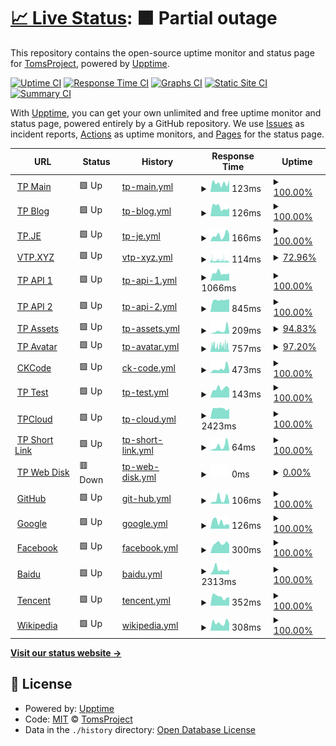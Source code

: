 # [📈 Live Status](https://tp-uptime.vercel.app): <!--live status--> **🟧 Partial outage**

This repository contains the open-source uptime monitor and status page for [TomsProject](https://www.projectoms.com/), powered by [Upptime](https://github.com/upptime/upptime).

[![Uptime CI](https://github.com/TomsProject/uptime/workflows/Uptime%20CI/badge.svg)](https://github.com/TomsProject/uptime/actions?query=workflow%3A%22Uptime+CI%22)
[![Response Time CI](https://github.com/TomsProject/uptime/workflows/Response%20Time%20CI/badge.svg)](https://github.com/TomsProject/uptime/actions?query=workflow%3A%22Response+Time+CI%22)
[![Graphs CI](https://github.com/TomsProject/uptime/workflows/Graphs%20CI/badge.svg)](https://github.com/TomsProject/uptime/actions?query=workflow%3A%22Graphs+CI%22)
[![Static Site CI](https://github.com/TomsProject/uptime/workflows/Static%20Site%20CI/badge.svg)](https://github.com/TomsProject/uptime/actions?query=workflow%3A%22Static+Site+CI%22)
[![Summary CI](https://github.com/TomsProject/uptime/workflows/Summary%20CI/badge.svg)](https://github.com/TomsProject/uptime/actions?query=workflow%3A%22Summary+CI%22)

With [Upptime](https://upptime.js.org), you can get your own unlimited and free uptime monitor and status page, powered entirely by a GitHub repository. We use [Issues](https://github.com/TomsProject/uptime/issues) as incident reports, [Actions](https://github.com/TomsProject/uptime/actions) as uptime monitors, and [Pages](https://tp-uptime.vercel.app) for the status page.

<!--start: status pages-->
<!-- This summary is generated by Upptime (https://github.com/upptime/upptime) -->
<!-- Do not edit this manually, your changes will be overwritten -->
<!-- prettier-ignore -->
| URL | Status | History | Response Time | Uptime |
| --- | ------ | ------- | ------------- | ------ |
| <img alt="" src="https://favicons.githubusercontent.com/www.projectoms.com" height="13"> [TP Main](https://www.projectoms.com/pc/) | 🟩 Up | [tp-main.yml](https://github.com/TomsProject/uptime/commits/HEAD/history/tp-main.yml) | <details><summary><img alt="Response time graph" src="./graphs/tp-main/response-time-week.png" height="20"> 123ms</summary><br><a href="https://tp-uptime.vercel.app/history/tp-main"><img alt="Response time 272" src="https://img.shields.io/endpoint?url=https%3A%2F%2Fraw.githubusercontent.com%2FTomsProject%2Fuptime%2FHEAD%2Fapi%2Ftp-main%2Fresponse-time.json"></a><br><a href="https://tp-uptime.vercel.app/history/tp-main"><img alt="24-hour response time 167" src="https://img.shields.io/endpoint?url=https%3A%2F%2Fraw.githubusercontent.com%2FTomsProject%2Fuptime%2FHEAD%2Fapi%2Ftp-main%2Fresponse-time-day.json"></a><br><a href="https://tp-uptime.vercel.app/history/tp-main"><img alt="7-day response time 123" src="https://img.shields.io/endpoint?url=https%3A%2F%2Fraw.githubusercontent.com%2FTomsProject%2Fuptime%2FHEAD%2Fapi%2Ftp-main%2Fresponse-time-week.json"></a><br><a href="https://tp-uptime.vercel.app/history/tp-main"><img alt="30-day response time 138" src="https://img.shields.io/endpoint?url=https%3A%2F%2Fraw.githubusercontent.com%2FTomsProject%2Fuptime%2FHEAD%2Fapi%2Ftp-main%2Fresponse-time-month.json"></a><br><a href="https://tp-uptime.vercel.app/history/tp-main"><img alt="1-year response time 272" src="https://img.shields.io/endpoint?url=https%3A%2F%2Fraw.githubusercontent.com%2FTomsProject%2Fuptime%2FHEAD%2Fapi%2Ftp-main%2Fresponse-time-year.json"></a></details> | <details><summary><a href="https://tp-uptime.vercel.app/history/tp-main">100.00%</a></summary><a href="https://tp-uptime.vercel.app/history/tp-main"><img alt="All-time uptime 99.62%" src="https://img.shields.io/endpoint?url=https%3A%2F%2Fraw.githubusercontent.com%2FTomsProject%2Fuptime%2FHEAD%2Fapi%2Ftp-main%2Fuptime.json"></a><br><a href="https://tp-uptime.vercel.app/history/tp-main"><img alt="24-hour uptime 100.00%" src="https://img.shields.io/endpoint?url=https%3A%2F%2Fraw.githubusercontent.com%2FTomsProject%2Fuptime%2FHEAD%2Fapi%2Ftp-main%2Fuptime-day.json"></a><br><a href="https://tp-uptime.vercel.app/history/tp-main"><img alt="7-day uptime 100.00%" src="https://img.shields.io/endpoint?url=https%3A%2F%2Fraw.githubusercontent.com%2FTomsProject%2Fuptime%2FHEAD%2Fapi%2Ftp-main%2Fuptime-week.json"></a><br><a href="https://tp-uptime.vercel.app/history/tp-main"><img alt="30-day uptime 100.00%" src="https://img.shields.io/endpoint?url=https%3A%2F%2Fraw.githubusercontent.com%2FTomsProject%2Fuptime%2FHEAD%2Fapi%2Ftp-main%2Fuptime-month.json"></a><br><a href="https://tp-uptime.vercel.app/history/tp-main"><img alt="1-year uptime 99.62%" src="https://img.shields.io/endpoint?url=https%3A%2F%2Fraw.githubusercontent.com%2FTomsProject%2Fuptime%2FHEAD%2Fapi%2Ftp-main%2Fuptime-year.json"></a></details>
| <img alt="" src="https://favicons.githubusercontent.com/blog.projectoms.com" height="13"> [TP Blog](https://blog.projectoms.com/) | 🟩 Up | [tp-blog.yml](https://github.com/TomsProject/uptime/commits/HEAD/history/tp-blog.yml) | <details><summary><img alt="Response time graph" src="./graphs/tp-blog/response-time-week.png" height="20"> 126ms</summary><br><a href="https://tp-uptime.vercel.app/history/tp-blog"><img alt="Response time 304" src="https://img.shields.io/endpoint?url=https%3A%2F%2Fraw.githubusercontent.com%2FTomsProject%2Fuptime%2FHEAD%2Fapi%2Ftp-blog%2Fresponse-time.json"></a><br><a href="https://tp-uptime.vercel.app/history/tp-blog"><img alt="24-hour response time 114" src="https://img.shields.io/endpoint?url=https%3A%2F%2Fraw.githubusercontent.com%2FTomsProject%2Fuptime%2FHEAD%2Fapi%2Ftp-blog%2Fresponse-time-day.json"></a><br><a href="https://tp-uptime.vercel.app/history/tp-blog"><img alt="7-day response time 126" src="https://img.shields.io/endpoint?url=https%3A%2F%2Fraw.githubusercontent.com%2FTomsProject%2Fuptime%2FHEAD%2Fapi%2Ftp-blog%2Fresponse-time-week.json"></a><br><a href="https://tp-uptime.vercel.app/history/tp-blog"><img alt="30-day response time 132" src="https://img.shields.io/endpoint?url=https%3A%2F%2Fraw.githubusercontent.com%2FTomsProject%2Fuptime%2FHEAD%2Fapi%2Ftp-blog%2Fresponse-time-month.json"></a><br><a href="https://tp-uptime.vercel.app/history/tp-blog"><img alt="1-year response time 304" src="https://img.shields.io/endpoint?url=https%3A%2F%2Fraw.githubusercontent.com%2FTomsProject%2Fuptime%2FHEAD%2Fapi%2Ftp-blog%2Fresponse-time-year.json"></a></details> | <details><summary><a href="https://tp-uptime.vercel.app/history/tp-blog">100.00%</a></summary><a href="https://tp-uptime.vercel.app/history/tp-blog"><img alt="All-time uptime 99.62%" src="https://img.shields.io/endpoint?url=https%3A%2F%2Fraw.githubusercontent.com%2FTomsProject%2Fuptime%2FHEAD%2Fapi%2Ftp-blog%2Fuptime.json"></a><br><a href="https://tp-uptime.vercel.app/history/tp-blog"><img alt="24-hour uptime 100.00%" src="https://img.shields.io/endpoint?url=https%3A%2F%2Fraw.githubusercontent.com%2FTomsProject%2Fuptime%2FHEAD%2Fapi%2Ftp-blog%2Fuptime-day.json"></a><br><a href="https://tp-uptime.vercel.app/history/tp-blog"><img alt="7-day uptime 100.00%" src="https://img.shields.io/endpoint?url=https%3A%2F%2Fraw.githubusercontent.com%2FTomsProject%2Fuptime%2FHEAD%2Fapi%2Ftp-blog%2Fuptime-week.json"></a><br><a href="https://tp-uptime.vercel.app/history/tp-blog"><img alt="30-day uptime 100.00%" src="https://img.shields.io/endpoint?url=https%3A%2F%2Fraw.githubusercontent.com%2FTomsProject%2Fuptime%2FHEAD%2Fapi%2Ftp-blog%2Fuptime-month.json"></a><br><a href="https://tp-uptime.vercel.app/history/tp-blog"><img alt="1-year uptime 99.62%" src="https://img.shields.io/endpoint?url=https%3A%2F%2Fraw.githubusercontent.com%2FTomsProject%2Fuptime%2FHEAD%2Fapi%2Ftp-blog%2Fuptime-year.json"></a></details>
| <img alt="" src="https://favicons.githubusercontent.com/tp.je" height="13"> [TP.JE](https://tp.je/) | 🟩 Up | [tp-je.yml](https://github.com/TomsProject/uptime/commits/HEAD/history/tp-je.yml) | <details><summary><img alt="Response time graph" src="./graphs/tp-je/response-time-week.png" height="20"> 166ms</summary><br><a href="https://tp-uptime.vercel.app/history/tp-je"><img alt="Response time 186" src="https://img.shields.io/endpoint?url=https%3A%2F%2Fraw.githubusercontent.com%2FTomsProject%2Fuptime%2FHEAD%2Fapi%2Ftp-je%2Fresponse-time.json"></a><br><a href="https://tp-uptime.vercel.app/history/tp-je"><img alt="24-hour response time 201" src="https://img.shields.io/endpoint?url=https%3A%2F%2Fraw.githubusercontent.com%2FTomsProject%2Fuptime%2FHEAD%2Fapi%2Ftp-je%2Fresponse-time-day.json"></a><br><a href="https://tp-uptime.vercel.app/history/tp-je"><img alt="7-day response time 166" src="https://img.shields.io/endpoint?url=https%3A%2F%2Fraw.githubusercontent.com%2FTomsProject%2Fuptime%2FHEAD%2Fapi%2Ftp-je%2Fresponse-time-week.json"></a><br><a href="https://tp-uptime.vercel.app/history/tp-je"><img alt="30-day response time 155" src="https://img.shields.io/endpoint?url=https%3A%2F%2Fraw.githubusercontent.com%2FTomsProject%2Fuptime%2FHEAD%2Fapi%2Ftp-je%2Fresponse-time-month.json"></a><br><a href="https://tp-uptime.vercel.app/history/tp-je"><img alt="1-year response time 186" src="https://img.shields.io/endpoint?url=https%3A%2F%2Fraw.githubusercontent.com%2FTomsProject%2Fuptime%2FHEAD%2Fapi%2Ftp-je%2Fresponse-time-year.json"></a></details> | <details><summary><a href="https://tp-uptime.vercel.app/history/tp-je">100.00%</a></summary><a href="https://tp-uptime.vercel.app/history/tp-je"><img alt="All-time uptime 99.98%" src="https://img.shields.io/endpoint?url=https%3A%2F%2Fraw.githubusercontent.com%2FTomsProject%2Fuptime%2FHEAD%2Fapi%2Ftp-je%2Fuptime.json"></a><br><a href="https://tp-uptime.vercel.app/history/tp-je"><img alt="24-hour uptime 100.00%" src="https://img.shields.io/endpoint?url=https%3A%2F%2Fraw.githubusercontent.com%2FTomsProject%2Fuptime%2FHEAD%2Fapi%2Ftp-je%2Fuptime-day.json"></a><br><a href="https://tp-uptime.vercel.app/history/tp-je"><img alt="7-day uptime 100.00%" src="https://img.shields.io/endpoint?url=https%3A%2F%2Fraw.githubusercontent.com%2FTomsProject%2Fuptime%2FHEAD%2Fapi%2Ftp-je%2Fuptime-week.json"></a><br><a href="https://tp-uptime.vercel.app/history/tp-je"><img alt="30-day uptime 100.00%" src="https://img.shields.io/endpoint?url=https%3A%2F%2Fraw.githubusercontent.com%2FTomsProject%2Fuptime%2FHEAD%2Fapi%2Ftp-je%2Fuptime-month.json"></a><br><a href="https://tp-uptime.vercel.app/history/tp-je"><img alt="1-year uptime 99.98%" src="https://img.shields.io/endpoint?url=https%3A%2F%2Fraw.githubusercontent.com%2FTomsProject%2Fuptime%2FHEAD%2Fapi%2Ftp-je%2Fuptime-year.json"></a></details>
| <img alt="" src="https://favicons.githubusercontent.com/vtp.xyz" height="13"> [VTP.XYZ](https://vtp.xyz/) | 🟩 Up | [vtp-xyz.yml](https://github.com/TomsProject/uptime/commits/HEAD/history/vtp-xyz.yml) | <details><summary><img alt="Response time graph" src="./graphs/vtp-xyz/response-time-week.png" height="20"> 114ms</summary><br><a href="https://tp-uptime.vercel.app/history/vtp-xyz"><img alt="Response time 246" src="https://img.shields.io/endpoint?url=https%3A%2F%2Fraw.githubusercontent.com%2FTomsProject%2Fuptime%2FHEAD%2Fapi%2Fvtp-xyz%2Fresponse-time.json"></a><br><a href="https://tp-uptime.vercel.app/history/vtp-xyz"><img alt="24-hour response time 101" src="https://img.shields.io/endpoint?url=https%3A%2F%2Fraw.githubusercontent.com%2FTomsProject%2Fuptime%2FHEAD%2Fapi%2Fvtp-xyz%2Fresponse-time-day.json"></a><br><a href="https://tp-uptime.vercel.app/history/vtp-xyz"><img alt="7-day response time 114" src="https://img.shields.io/endpoint?url=https%3A%2F%2Fraw.githubusercontent.com%2FTomsProject%2Fuptime%2FHEAD%2Fapi%2Fvtp-xyz%2Fresponse-time-week.json"></a><br><a href="https://tp-uptime.vercel.app/history/vtp-xyz"><img alt="30-day response time 101" src="https://img.shields.io/endpoint?url=https%3A%2F%2Fraw.githubusercontent.com%2FTomsProject%2Fuptime%2FHEAD%2Fapi%2Fvtp-xyz%2Fresponse-time-month.json"></a><br><a href="https://tp-uptime.vercel.app/history/vtp-xyz"><img alt="1-year response time 246" src="https://img.shields.io/endpoint?url=https%3A%2F%2Fraw.githubusercontent.com%2FTomsProject%2Fuptime%2FHEAD%2Fapi%2Fvtp-xyz%2Fresponse-time-year.json"></a></details> | <details><summary><a href="https://tp-uptime.vercel.app/history/vtp-xyz">72.96%</a></summary><a href="https://tp-uptime.vercel.app/history/vtp-xyz"><img alt="All-time uptime 98.78%" src="https://img.shields.io/endpoint?url=https%3A%2F%2Fraw.githubusercontent.com%2FTomsProject%2Fuptime%2FHEAD%2Fapi%2Fvtp-xyz%2Fuptime.json"></a><br><a href="https://tp-uptime.vercel.app/history/vtp-xyz"><img alt="24-hour uptime 77.05%" src="https://img.shields.io/endpoint?url=https%3A%2F%2Fraw.githubusercontent.com%2FTomsProject%2Fuptime%2FHEAD%2Fapi%2Fvtp-xyz%2Fuptime-day.json"></a><br><a href="https://tp-uptime.vercel.app/history/vtp-xyz"><img alt="7-day uptime 72.96%" src="https://img.shields.io/endpoint?url=https%3A%2F%2Fraw.githubusercontent.com%2FTomsProject%2Fuptime%2FHEAD%2Fapi%2Fvtp-xyz%2Fuptime-week.json"></a><br><a href="https://tp-uptime.vercel.app/history/vtp-xyz"><img alt="30-day uptime 92.09%" src="https://img.shields.io/endpoint?url=https%3A%2F%2Fraw.githubusercontent.com%2FTomsProject%2Fuptime%2FHEAD%2Fapi%2Fvtp-xyz%2Fuptime-month.json"></a><br><a href="https://tp-uptime.vercel.app/history/vtp-xyz"><img alt="1-year uptime 98.78%" src="https://img.shields.io/endpoint?url=https%3A%2F%2Fraw.githubusercontent.com%2FTomsProject%2Fuptime%2FHEAD%2Fapi%2Fvtp-xyz%2Fuptime-year.json"></a></details>
| <img alt="" src="https://favicons.githubusercontent.com/api.projectoms.com" height="13"> [TP API 1](https://api.projectoms.com/) | 🟩 Up | [tp-api-1.yml](https://github.com/TomsProject/uptime/commits/HEAD/history/tp-api-1.yml) | <details><summary><img alt="Response time graph" src="./graphs/tp-api-1/response-time-week.png" height="20"> 1066ms</summary><br><a href="https://tp-uptime.vercel.app/history/tp-api-1"><img alt="Response time 1710" src="https://img.shields.io/endpoint?url=https%3A%2F%2Fraw.githubusercontent.com%2FTomsProject%2Fuptime%2FHEAD%2Fapi%2Ftp-api-1%2Fresponse-time.json"></a><br><a href="https://tp-uptime.vercel.app/history/tp-api-1"><img alt="24-hour response time 1007" src="https://img.shields.io/endpoint?url=https%3A%2F%2Fraw.githubusercontent.com%2FTomsProject%2Fuptime%2FHEAD%2Fapi%2Ftp-api-1%2Fresponse-time-day.json"></a><br><a href="https://tp-uptime.vercel.app/history/tp-api-1"><img alt="7-day response time 1066" src="https://img.shields.io/endpoint?url=https%3A%2F%2Fraw.githubusercontent.com%2FTomsProject%2Fuptime%2FHEAD%2Fapi%2Ftp-api-1%2Fresponse-time-week.json"></a><br><a href="https://tp-uptime.vercel.app/history/tp-api-1"><img alt="30-day response time 3446" src="https://img.shields.io/endpoint?url=https%3A%2F%2Fraw.githubusercontent.com%2FTomsProject%2Fuptime%2FHEAD%2Fapi%2Ftp-api-1%2Fresponse-time-month.json"></a><br><a href="https://tp-uptime.vercel.app/history/tp-api-1"><img alt="1-year response time 1710" src="https://img.shields.io/endpoint?url=https%3A%2F%2Fraw.githubusercontent.com%2FTomsProject%2Fuptime%2FHEAD%2Fapi%2Ftp-api-1%2Fresponse-time-year.json"></a></details> | <details><summary><a href="https://tp-uptime.vercel.app/history/tp-api-1">100.00%</a></summary><a href="https://tp-uptime.vercel.app/history/tp-api-1"><img alt="All-time uptime 99.55%" src="https://img.shields.io/endpoint?url=https%3A%2F%2Fraw.githubusercontent.com%2FTomsProject%2Fuptime%2FHEAD%2Fapi%2Ftp-api-1%2Fuptime.json"></a><br><a href="https://tp-uptime.vercel.app/history/tp-api-1"><img alt="24-hour uptime 100.00%" src="https://img.shields.io/endpoint?url=https%3A%2F%2Fraw.githubusercontent.com%2FTomsProject%2Fuptime%2FHEAD%2Fapi%2Ftp-api-1%2Fuptime-day.json"></a><br><a href="https://tp-uptime.vercel.app/history/tp-api-1"><img alt="7-day uptime 100.00%" src="https://img.shields.io/endpoint?url=https%3A%2F%2Fraw.githubusercontent.com%2FTomsProject%2Fuptime%2FHEAD%2Fapi%2Ftp-api-1%2Fuptime-week.json"></a><br><a href="https://tp-uptime.vercel.app/history/tp-api-1"><img alt="30-day uptime 99.84%" src="https://img.shields.io/endpoint?url=https%3A%2F%2Fraw.githubusercontent.com%2FTomsProject%2Fuptime%2FHEAD%2Fapi%2Ftp-api-1%2Fuptime-month.json"></a><br><a href="https://tp-uptime.vercel.app/history/tp-api-1"><img alt="1-year uptime 99.55%" src="https://img.shields.io/endpoint?url=https%3A%2F%2Fraw.githubusercontent.com%2FTomsProject%2Fuptime%2FHEAD%2Fapi%2Ftp-api-1%2Fuptime-year.json"></a></details>
| <img alt="" src="https://favicons.githubusercontent.com/api1.projectoms.com" height="13"> [TP API 2](https://api1.projectoms.com/) | 🟩 Up | [tp-api-2.yml](https://github.com/TomsProject/uptime/commits/HEAD/history/tp-api-2.yml) | <details><summary><img alt="Response time graph" src="./graphs/tp-api-2/response-time-week.png" height="20"> 845ms</summary><br><a href="https://tp-uptime.vercel.app/history/tp-api-2"><img alt="Response time 910" src="https://img.shields.io/endpoint?url=https%3A%2F%2Fraw.githubusercontent.com%2FTomsProject%2Fuptime%2FHEAD%2Fapi%2Ftp-api-2%2Fresponse-time.json"></a><br><a href="https://tp-uptime.vercel.app/history/tp-api-2"><img alt="24-hour response time 895" src="https://img.shields.io/endpoint?url=https%3A%2F%2Fraw.githubusercontent.com%2FTomsProject%2Fuptime%2FHEAD%2Fapi%2Ftp-api-2%2Fresponse-time-day.json"></a><br><a href="https://tp-uptime.vercel.app/history/tp-api-2"><img alt="7-day response time 845" src="https://img.shields.io/endpoint?url=https%3A%2F%2Fraw.githubusercontent.com%2FTomsProject%2Fuptime%2FHEAD%2Fapi%2Ftp-api-2%2Fresponse-time-week.json"></a><br><a href="https://tp-uptime.vercel.app/history/tp-api-2"><img alt="30-day response time 805" src="https://img.shields.io/endpoint?url=https%3A%2F%2Fraw.githubusercontent.com%2FTomsProject%2Fuptime%2FHEAD%2Fapi%2Ftp-api-2%2Fresponse-time-month.json"></a><br><a href="https://tp-uptime.vercel.app/history/tp-api-2"><img alt="1-year response time 910" src="https://img.shields.io/endpoint?url=https%3A%2F%2Fraw.githubusercontent.com%2FTomsProject%2Fuptime%2FHEAD%2Fapi%2Ftp-api-2%2Fresponse-time-year.json"></a></details> | <details><summary><a href="https://tp-uptime.vercel.app/history/tp-api-2">100.00%</a></summary><a href="https://tp-uptime.vercel.app/history/tp-api-2"><img alt="All-time uptime 99.98%" src="https://img.shields.io/endpoint?url=https%3A%2F%2Fraw.githubusercontent.com%2FTomsProject%2Fuptime%2FHEAD%2Fapi%2Ftp-api-2%2Fuptime.json"></a><br><a href="https://tp-uptime.vercel.app/history/tp-api-2"><img alt="24-hour uptime 100.00%" src="https://img.shields.io/endpoint?url=https%3A%2F%2Fraw.githubusercontent.com%2FTomsProject%2Fuptime%2FHEAD%2Fapi%2Ftp-api-2%2Fuptime-day.json"></a><br><a href="https://tp-uptime.vercel.app/history/tp-api-2"><img alt="7-day uptime 100.00%" src="https://img.shields.io/endpoint?url=https%3A%2F%2Fraw.githubusercontent.com%2FTomsProject%2Fuptime%2FHEAD%2Fapi%2Ftp-api-2%2Fuptime-week.json"></a><br><a href="https://tp-uptime.vercel.app/history/tp-api-2"><img alt="30-day uptime 99.96%" src="https://img.shields.io/endpoint?url=https%3A%2F%2Fraw.githubusercontent.com%2FTomsProject%2Fuptime%2FHEAD%2Fapi%2Ftp-api-2%2Fuptime-month.json"></a><br><a href="https://tp-uptime.vercel.app/history/tp-api-2"><img alt="1-year uptime 99.98%" src="https://img.shields.io/endpoint?url=https%3A%2F%2Fraw.githubusercontent.com%2FTomsProject%2Fuptime%2FHEAD%2Fapi%2Ftp-api-2%2Fuptime-year.json"></a></details>
| <img alt="" src="https://favicons.githubusercontent.com/assets.projectoms.com" height="13"> [TP Assets](https://assets.projectoms.com/) | 🟩 Up | [tp-assets.yml](https://github.com/TomsProject/uptime/commits/HEAD/history/tp-assets.yml) | <details><summary><img alt="Response time graph" src="./graphs/tp-assets/response-time-week.png" height="20"> 209ms</summary><br><a href="https://tp-uptime.vercel.app/history/tp-assets"><img alt="Response time 183" src="https://img.shields.io/endpoint?url=https%3A%2F%2Fraw.githubusercontent.com%2FTomsProject%2Fuptime%2FHEAD%2Fapi%2Ftp-assets%2Fresponse-time.json"></a><br><a href="https://tp-uptime.vercel.app/history/tp-assets"><img alt="24-hour response time 117" src="https://img.shields.io/endpoint?url=https%3A%2F%2Fraw.githubusercontent.com%2FTomsProject%2Fuptime%2FHEAD%2Fapi%2Ftp-assets%2Fresponse-time-day.json"></a><br><a href="https://tp-uptime.vercel.app/history/tp-assets"><img alt="7-day response time 209" src="https://img.shields.io/endpoint?url=https%3A%2F%2Fraw.githubusercontent.com%2FTomsProject%2Fuptime%2FHEAD%2Fapi%2Ftp-assets%2Fresponse-time-week.json"></a><br><a href="https://tp-uptime.vercel.app/history/tp-assets"><img alt="30-day response time 148" src="https://img.shields.io/endpoint?url=https%3A%2F%2Fraw.githubusercontent.com%2FTomsProject%2Fuptime%2FHEAD%2Fapi%2Ftp-assets%2Fresponse-time-month.json"></a><br><a href="https://tp-uptime.vercel.app/history/tp-assets"><img alt="1-year response time 183" src="https://img.shields.io/endpoint?url=https%3A%2F%2Fraw.githubusercontent.com%2FTomsProject%2Fuptime%2FHEAD%2Fapi%2Ftp-assets%2Fresponse-time-year.json"></a></details> | <details><summary><a href="https://tp-uptime.vercel.app/history/tp-assets">94.83%</a></summary><a href="https://tp-uptime.vercel.app/history/tp-assets"><img alt="All-time uptime 99.80%" src="https://img.shields.io/endpoint?url=https%3A%2F%2Fraw.githubusercontent.com%2FTomsProject%2Fuptime%2FHEAD%2Fapi%2Ftp-assets%2Fuptime.json"></a><br><a href="https://tp-uptime.vercel.app/history/tp-assets"><img alt="24-hour uptime 100.00%" src="https://img.shields.io/endpoint?url=https%3A%2F%2Fraw.githubusercontent.com%2FTomsProject%2Fuptime%2FHEAD%2Fapi%2Ftp-assets%2Fuptime-day.json"></a><br><a href="https://tp-uptime.vercel.app/history/tp-assets"><img alt="7-day uptime 94.83%" src="https://img.shields.io/endpoint?url=https%3A%2F%2Fraw.githubusercontent.com%2FTomsProject%2Fuptime%2FHEAD%2Fapi%2Ftp-assets%2Fuptime-week.json"></a><br><a href="https://tp-uptime.vercel.app/history/tp-assets"><img alt="30-day uptime 98.81%" src="https://img.shields.io/endpoint?url=https%3A%2F%2Fraw.githubusercontent.com%2FTomsProject%2Fuptime%2FHEAD%2Fapi%2Ftp-assets%2Fuptime-month.json"></a><br><a href="https://tp-uptime.vercel.app/history/tp-assets"><img alt="1-year uptime 99.80%" src="https://img.shields.io/endpoint?url=https%3A%2F%2Fraw.githubusercontent.com%2FTomsProject%2Fuptime%2FHEAD%2Fapi%2Ftp-assets%2Fuptime-year.json"></a></details>
| <img alt="" src="https://favicons.githubusercontent.com/avatar.vtp.xyz" height="13"> [TP Avatar](https://avatar.vtp.xyz/) | 🟩 Up | [tp-avatar.yml](https://github.com/TomsProject/uptime/commits/HEAD/history/tp-avatar.yml) | <details><summary><img alt="Response time graph" src="./graphs/tp-avatar/response-time-week.png" height="20"> 757ms</summary><br><a href="https://tp-uptime.vercel.app/history/tp-avatar"><img alt="Response time 425" src="https://img.shields.io/endpoint?url=https%3A%2F%2Fraw.githubusercontent.com%2FTomsProject%2Fuptime%2FHEAD%2Fapi%2Ftp-avatar%2Fresponse-time.json"></a><br><a href="https://tp-uptime.vercel.app/history/tp-avatar"><img alt="24-hour response time 466" src="https://img.shields.io/endpoint?url=https%3A%2F%2Fraw.githubusercontent.com%2FTomsProject%2Fuptime%2FHEAD%2Fapi%2Ftp-avatar%2Fresponse-time-day.json"></a><br><a href="https://tp-uptime.vercel.app/history/tp-avatar"><img alt="7-day response time 757" src="https://img.shields.io/endpoint?url=https%3A%2F%2Fraw.githubusercontent.com%2FTomsProject%2Fuptime%2FHEAD%2Fapi%2Ftp-avatar%2Fresponse-time-week.json"></a><br><a href="https://tp-uptime.vercel.app/history/tp-avatar"><img alt="30-day response time 693" src="https://img.shields.io/endpoint?url=https%3A%2F%2Fraw.githubusercontent.com%2FTomsProject%2Fuptime%2FHEAD%2Fapi%2Ftp-avatar%2Fresponse-time-month.json"></a><br><a href="https://tp-uptime.vercel.app/history/tp-avatar"><img alt="1-year response time 425" src="https://img.shields.io/endpoint?url=https%3A%2F%2Fraw.githubusercontent.com%2FTomsProject%2Fuptime%2FHEAD%2Fapi%2Ftp-avatar%2Fresponse-time-year.json"></a></details> | <details><summary><a href="https://tp-uptime.vercel.app/history/tp-avatar">97.20%</a></summary><a href="https://tp-uptime.vercel.app/history/tp-avatar"><img alt="All-time uptime 99.65%" src="https://img.shields.io/endpoint?url=https%3A%2F%2Fraw.githubusercontent.com%2FTomsProject%2Fuptime%2FHEAD%2Fapi%2Ftp-avatar%2Fuptime.json"></a><br><a href="https://tp-uptime.vercel.app/history/tp-avatar"><img alt="24-hour uptime 95.47%" src="https://img.shields.io/endpoint?url=https%3A%2F%2Fraw.githubusercontent.com%2FTomsProject%2Fuptime%2FHEAD%2Fapi%2Ftp-avatar%2Fuptime-day.json"></a><br><a href="https://tp-uptime.vercel.app/history/tp-avatar"><img alt="7-day uptime 97.20%" src="https://img.shields.io/endpoint?url=https%3A%2F%2Fraw.githubusercontent.com%2FTomsProject%2Fuptime%2FHEAD%2Fapi%2Ftp-avatar%2Fuptime-week.json"></a><br><a href="https://tp-uptime.vercel.app/history/tp-avatar"><img alt="30-day uptime 99.04%" src="https://img.shields.io/endpoint?url=https%3A%2F%2Fraw.githubusercontent.com%2FTomsProject%2Fuptime%2FHEAD%2Fapi%2Ftp-avatar%2Fuptime-month.json"></a><br><a href="https://tp-uptime.vercel.app/history/tp-avatar"><img alt="1-year uptime 99.65%" src="https://img.shields.io/endpoint?url=https%3A%2F%2Fraw.githubusercontent.com%2FTomsProject%2Fuptime%2FHEAD%2Fapi%2Ftp-avatar%2Fuptime-year.json"></a></details>
| <img alt="" src="https://favicons.githubusercontent.com/www.ckbctc.com" height="13"> [CKCode](https://www.ckbctc.com/) | 🟩 Up | [ck-code.yml](https://github.com/TomsProject/uptime/commits/HEAD/history/ck-code.yml) | <details><summary><img alt="Response time graph" src="./graphs/ck-code/response-time-week.png" height="20"> 473ms</summary><br><a href="https://tp-uptime.vercel.app/history/ck-code"><img alt="Response time 767" src="https://img.shields.io/endpoint?url=https%3A%2F%2Fraw.githubusercontent.com%2FTomsProject%2Fuptime%2FHEAD%2Fapi%2Fck-code%2Fresponse-time.json"></a><br><a href="https://tp-uptime.vercel.app/history/ck-code"><img alt="24-hour response time 302" src="https://img.shields.io/endpoint?url=https%3A%2F%2Fraw.githubusercontent.com%2FTomsProject%2Fuptime%2FHEAD%2Fapi%2Fck-code%2Fresponse-time-day.json"></a><br><a href="https://tp-uptime.vercel.app/history/ck-code"><img alt="7-day response time 473" src="https://img.shields.io/endpoint?url=https%3A%2F%2Fraw.githubusercontent.com%2FTomsProject%2Fuptime%2FHEAD%2Fapi%2Fck-code%2Fresponse-time-week.json"></a><br><a href="https://tp-uptime.vercel.app/history/ck-code"><img alt="30-day response time 383" src="https://img.shields.io/endpoint?url=https%3A%2F%2Fraw.githubusercontent.com%2FTomsProject%2Fuptime%2FHEAD%2Fapi%2Fck-code%2Fresponse-time-month.json"></a><br><a href="https://tp-uptime.vercel.app/history/ck-code"><img alt="1-year response time 767" src="https://img.shields.io/endpoint?url=https%3A%2F%2Fraw.githubusercontent.com%2FTomsProject%2Fuptime%2FHEAD%2Fapi%2Fck-code%2Fresponse-time-year.json"></a></details> | <details><summary><a href="https://tp-uptime.vercel.app/history/ck-code">100.00%</a></summary><a href="https://tp-uptime.vercel.app/history/ck-code"><img alt="All-time uptime 99.99%" src="https://img.shields.io/endpoint?url=https%3A%2F%2Fraw.githubusercontent.com%2FTomsProject%2Fuptime%2FHEAD%2Fapi%2Fck-code%2Fuptime.json"></a><br><a href="https://tp-uptime.vercel.app/history/ck-code"><img alt="24-hour uptime 100.00%" src="https://img.shields.io/endpoint?url=https%3A%2F%2Fraw.githubusercontent.com%2FTomsProject%2Fuptime%2FHEAD%2Fapi%2Fck-code%2Fuptime-day.json"></a><br><a href="https://tp-uptime.vercel.app/history/ck-code"><img alt="7-day uptime 100.00%" src="https://img.shields.io/endpoint?url=https%3A%2F%2Fraw.githubusercontent.com%2FTomsProject%2Fuptime%2FHEAD%2Fapi%2Fck-code%2Fuptime-week.json"></a><br><a href="https://tp-uptime.vercel.app/history/ck-code"><img alt="30-day uptime 100.00%" src="https://img.shields.io/endpoint?url=https%3A%2F%2Fraw.githubusercontent.com%2FTomsProject%2Fuptime%2FHEAD%2Fapi%2Fck-code%2Fuptime-month.json"></a><br><a href="https://tp-uptime.vercel.app/history/ck-code"><img alt="1-year uptime 99.99%" src="https://img.shields.io/endpoint?url=https%3A%2F%2Fraw.githubusercontent.com%2FTomsProject%2Fuptime%2FHEAD%2Fapi%2Fck-code%2Fuptime-year.json"></a></details>
| <img alt="" src="https://favicons.githubusercontent.com/test.projectoms.com" height="13"> [TP Test](https://test.projectoms.com/) | 🟩 Up | [tp-test.yml](https://github.com/TomsProject/uptime/commits/HEAD/history/tp-test.yml) | <details><summary><img alt="Response time graph" src="./graphs/tp-test/response-time-week.png" height="20"> 143ms</summary><br><a href="https://tp-uptime.vercel.app/history/tp-test"><img alt="Response time 247" src="https://img.shields.io/endpoint?url=https%3A%2F%2Fraw.githubusercontent.com%2FTomsProject%2Fuptime%2FHEAD%2Fapi%2Ftp-test%2Fresponse-time.json"></a><br><a href="https://tp-uptime.vercel.app/history/tp-test"><img alt="24-hour response time 142" src="https://img.shields.io/endpoint?url=https%3A%2F%2Fraw.githubusercontent.com%2FTomsProject%2Fuptime%2FHEAD%2Fapi%2Ftp-test%2Fresponse-time-day.json"></a><br><a href="https://tp-uptime.vercel.app/history/tp-test"><img alt="7-day response time 143" src="https://img.shields.io/endpoint?url=https%3A%2F%2Fraw.githubusercontent.com%2FTomsProject%2Fuptime%2FHEAD%2Fapi%2Ftp-test%2Fresponse-time-week.json"></a><br><a href="https://tp-uptime.vercel.app/history/tp-test"><img alt="30-day response time 147" src="https://img.shields.io/endpoint?url=https%3A%2F%2Fraw.githubusercontent.com%2FTomsProject%2Fuptime%2FHEAD%2Fapi%2Ftp-test%2Fresponse-time-month.json"></a><br><a href="https://tp-uptime.vercel.app/history/tp-test"><img alt="1-year response time 247" src="https://img.shields.io/endpoint?url=https%3A%2F%2Fraw.githubusercontent.com%2FTomsProject%2Fuptime%2FHEAD%2Fapi%2Ftp-test%2Fresponse-time-year.json"></a></details> | <details><summary><a href="https://tp-uptime.vercel.app/history/tp-test">100.00%</a></summary><a href="https://tp-uptime.vercel.app/history/tp-test"><img alt="All-time uptime 100.00%" src="https://img.shields.io/endpoint?url=https%3A%2F%2Fraw.githubusercontent.com%2FTomsProject%2Fuptime%2FHEAD%2Fapi%2Ftp-test%2Fuptime.json"></a><br><a href="https://tp-uptime.vercel.app/history/tp-test"><img alt="24-hour uptime 100.00%" src="https://img.shields.io/endpoint?url=https%3A%2F%2Fraw.githubusercontent.com%2FTomsProject%2Fuptime%2FHEAD%2Fapi%2Ftp-test%2Fuptime-day.json"></a><br><a href="https://tp-uptime.vercel.app/history/tp-test"><img alt="7-day uptime 100.00%" src="https://img.shields.io/endpoint?url=https%3A%2F%2Fraw.githubusercontent.com%2FTomsProject%2Fuptime%2FHEAD%2Fapi%2Ftp-test%2Fuptime-week.json"></a><br><a href="https://tp-uptime.vercel.app/history/tp-test"><img alt="30-day uptime 100.00%" src="https://img.shields.io/endpoint?url=https%3A%2F%2Fraw.githubusercontent.com%2FTomsProject%2Fuptime%2FHEAD%2Fapi%2Ftp-test%2Fuptime-month.json"></a><br><a href="https://tp-uptime.vercel.app/history/tp-test"><img alt="1-year uptime 100.00%" src="https://img.shields.io/endpoint?url=https%3A%2F%2Fraw.githubusercontent.com%2FTomsProject%2Fuptime%2FHEAD%2Fapi%2Ftp-test%2Fuptime-year.json"></a></details>
| <img alt="" src="https://favicons.githubusercontent.com/cloud.tp.je" height="13"> [TPCloud](https://cloud.tp.je/) | 🟩 Up | [tp-cloud.yml](https://github.com/TomsProject/uptime/commits/HEAD/history/tp-cloud.yml) | <details><summary><img alt="Response time graph" src="./graphs/tp-cloud/response-time-week.png" height="20"> 2423ms</summary><br><a href="https://tp-uptime.vercel.app/history/tp-cloud"><img alt="Response time 2514" src="https://img.shields.io/endpoint?url=https%3A%2F%2Fraw.githubusercontent.com%2FTomsProject%2Fuptime%2FHEAD%2Fapi%2Ftp-cloud%2Fresponse-time.json"></a><br><a href="https://tp-uptime.vercel.app/history/tp-cloud"><img alt="24-hour response time 2384" src="https://img.shields.io/endpoint?url=https%3A%2F%2Fraw.githubusercontent.com%2FTomsProject%2Fuptime%2FHEAD%2Fapi%2Ftp-cloud%2Fresponse-time-day.json"></a><br><a href="https://tp-uptime.vercel.app/history/tp-cloud"><img alt="7-day response time 2423" src="https://img.shields.io/endpoint?url=https%3A%2F%2Fraw.githubusercontent.com%2FTomsProject%2Fuptime%2FHEAD%2Fapi%2Ftp-cloud%2Fresponse-time-week.json"></a><br><a href="https://tp-uptime.vercel.app/history/tp-cloud"><img alt="30-day response time 2563" src="https://img.shields.io/endpoint?url=https%3A%2F%2Fraw.githubusercontent.com%2FTomsProject%2Fuptime%2FHEAD%2Fapi%2Ftp-cloud%2Fresponse-time-month.json"></a><br><a href="https://tp-uptime.vercel.app/history/tp-cloud"><img alt="1-year response time 2514" src="https://img.shields.io/endpoint?url=https%3A%2F%2Fraw.githubusercontent.com%2FTomsProject%2Fuptime%2FHEAD%2Fapi%2Ftp-cloud%2Fresponse-time-year.json"></a></details> | <details><summary><a href="https://tp-uptime.vercel.app/history/tp-cloud">100.00%</a></summary><a href="https://tp-uptime.vercel.app/history/tp-cloud"><img alt="All-time uptime 70.00%" src="https://img.shields.io/endpoint?url=https%3A%2F%2Fraw.githubusercontent.com%2FTomsProject%2Fuptime%2FHEAD%2Fapi%2Ftp-cloud%2Fuptime.json"></a><br><a href="https://tp-uptime.vercel.app/history/tp-cloud"><img alt="24-hour uptime 100.00%" src="https://img.shields.io/endpoint?url=https%3A%2F%2Fraw.githubusercontent.com%2FTomsProject%2Fuptime%2FHEAD%2Fapi%2Ftp-cloud%2Fuptime-day.json"></a><br><a href="https://tp-uptime.vercel.app/history/tp-cloud"><img alt="7-day uptime 100.00%" src="https://img.shields.io/endpoint?url=https%3A%2F%2Fraw.githubusercontent.com%2FTomsProject%2Fuptime%2FHEAD%2Fapi%2Ftp-cloud%2Fuptime-week.json"></a><br><a href="https://tp-uptime.vercel.app/history/tp-cloud"><img alt="30-day uptime 100.00%" src="https://img.shields.io/endpoint?url=https%3A%2F%2Fraw.githubusercontent.com%2FTomsProject%2Fuptime%2FHEAD%2Fapi%2Ftp-cloud%2Fuptime-month.json"></a><br><a href="https://tp-uptime.vercel.app/history/tp-cloud"><img alt="1-year uptime 70.00%" src="https://img.shields.io/endpoint?url=https%3A%2F%2Fraw.githubusercontent.com%2FTomsProject%2Fuptime%2FHEAD%2Fapi%2Ftp-cloud%2Fuptime-year.json"></a></details>
| <img alt="" src="https://favicons.githubusercontent.com/s.tp.je" height="13"> [TP Short Link](https://s.tp.je/) | 🟩 Up | [tp-short-link.yml](https://github.com/TomsProject/uptime/commits/HEAD/history/tp-short-link.yml) | <details><summary><img alt="Response time graph" src="./graphs/tp-short-link/response-time-week.png" height="20"> 64ms</summary><br><a href="https://tp-uptime.vercel.app/history/tp-short-link"><img alt="Response time 283" src="https://img.shields.io/endpoint?url=https%3A%2F%2Fraw.githubusercontent.com%2FTomsProject%2Fuptime%2FHEAD%2Fapi%2Ftp-short-link%2Fresponse-time.json"></a><br><a href="https://tp-uptime.vercel.app/history/tp-short-link"><img alt="24-hour response time 21" src="https://img.shields.io/endpoint?url=https%3A%2F%2Fraw.githubusercontent.com%2FTomsProject%2Fuptime%2FHEAD%2Fapi%2Ftp-short-link%2Fresponse-time-day.json"></a><br><a href="https://tp-uptime.vercel.app/history/tp-short-link"><img alt="7-day response time 64" src="https://img.shields.io/endpoint?url=https%3A%2F%2Fraw.githubusercontent.com%2FTomsProject%2Fuptime%2FHEAD%2Fapi%2Ftp-short-link%2Fresponse-time-week.json"></a><br><a href="https://tp-uptime.vercel.app/history/tp-short-link"><img alt="30-day response time 169" src="https://img.shields.io/endpoint?url=https%3A%2F%2Fraw.githubusercontent.com%2FTomsProject%2Fuptime%2FHEAD%2Fapi%2Ftp-short-link%2Fresponse-time-month.json"></a><br><a href="https://tp-uptime.vercel.app/history/tp-short-link"><img alt="1-year response time 283" src="https://img.shields.io/endpoint?url=https%3A%2F%2Fraw.githubusercontent.com%2FTomsProject%2Fuptime%2FHEAD%2Fapi%2Ftp-short-link%2Fresponse-time-year.json"></a></details> | <details><summary><a href="https://tp-uptime.vercel.app/history/tp-short-link">100.00%</a></summary><a href="https://tp-uptime.vercel.app/history/tp-short-link"><img alt="All-time uptime 99.91%" src="https://img.shields.io/endpoint?url=https%3A%2F%2Fraw.githubusercontent.com%2FTomsProject%2Fuptime%2FHEAD%2Fapi%2Ftp-short-link%2Fuptime.json"></a><br><a href="https://tp-uptime.vercel.app/history/tp-short-link"><img alt="24-hour uptime 100.00%" src="https://img.shields.io/endpoint?url=https%3A%2F%2Fraw.githubusercontent.com%2FTomsProject%2Fuptime%2FHEAD%2Fapi%2Ftp-short-link%2Fuptime-day.json"></a><br><a href="https://tp-uptime.vercel.app/history/tp-short-link"><img alt="7-day uptime 100.00%" src="https://img.shields.io/endpoint?url=https%3A%2F%2Fraw.githubusercontent.com%2FTomsProject%2Fuptime%2FHEAD%2Fapi%2Ftp-short-link%2Fuptime-week.json"></a><br><a href="https://tp-uptime.vercel.app/history/tp-short-link"><img alt="30-day uptime 100.00%" src="https://img.shields.io/endpoint?url=https%3A%2F%2Fraw.githubusercontent.com%2FTomsProject%2Fuptime%2FHEAD%2Fapi%2Ftp-short-link%2Fuptime-month.json"></a><br><a href="https://tp-uptime.vercel.app/history/tp-short-link"><img alt="1-year uptime 99.91%" src="https://img.shields.io/endpoint?url=https%3A%2F%2Fraw.githubusercontent.com%2FTomsProject%2Fuptime%2FHEAD%2Fapi%2Ftp-short-link%2Fuptime-year.json"></a></details>
| <img alt="" src="https://favicons.githubusercontent.com/pan.projectoms.com" height="13"> [TP Web Disk](https://pan.projectoms.com/) | 🟥 Down | [tp-web-disk.yml](https://github.com/TomsProject/uptime/commits/HEAD/history/tp-web-disk.yml) | <details><summary><img alt="Response time graph" src="./graphs/tp-web-disk/response-time-week.png" height="20"> 0ms</summary><br><a href="https://tp-uptime.vercel.app/history/tp-web-disk"><img alt="Response time 0" src="https://img.shields.io/endpoint?url=https%3A%2F%2Fraw.githubusercontent.com%2FTomsProject%2Fuptime%2FHEAD%2Fapi%2Ftp-web-disk%2Fresponse-time.json"></a><br><a href="https://tp-uptime.vercel.app/history/tp-web-disk"><img alt="24-hour response time 0" src="https://img.shields.io/endpoint?url=https%3A%2F%2Fraw.githubusercontent.com%2FTomsProject%2Fuptime%2FHEAD%2Fapi%2Ftp-web-disk%2Fresponse-time-day.json"></a><br><a href="https://tp-uptime.vercel.app/history/tp-web-disk"><img alt="7-day response time 0" src="https://img.shields.io/endpoint?url=https%3A%2F%2Fraw.githubusercontent.com%2FTomsProject%2Fuptime%2FHEAD%2Fapi%2Ftp-web-disk%2Fresponse-time-week.json"></a><br><a href="https://tp-uptime.vercel.app/history/tp-web-disk"><img alt="30-day response time 0" src="https://img.shields.io/endpoint?url=https%3A%2F%2Fraw.githubusercontent.com%2FTomsProject%2Fuptime%2FHEAD%2Fapi%2Ftp-web-disk%2Fresponse-time-month.json"></a><br><a href="https://tp-uptime.vercel.app/history/tp-web-disk"><img alt="1-year response time 0" src="https://img.shields.io/endpoint?url=https%3A%2F%2Fraw.githubusercontent.com%2FTomsProject%2Fuptime%2FHEAD%2Fapi%2Ftp-web-disk%2Fresponse-time-year.json"></a></details> | <details><summary><a href="https://tp-uptime.vercel.app/history/tp-web-disk">0.00%</a></summary><a href="https://tp-uptime.vercel.app/history/tp-web-disk"><img alt="All-time uptime 0.00%" src="https://img.shields.io/endpoint?url=https%3A%2F%2Fraw.githubusercontent.com%2FTomsProject%2Fuptime%2FHEAD%2Fapi%2Ftp-web-disk%2Fuptime.json"></a><br><a href="https://tp-uptime.vercel.app/history/tp-web-disk"><img alt="24-hour uptime 0.00%" src="https://img.shields.io/endpoint?url=https%3A%2F%2Fraw.githubusercontent.com%2FTomsProject%2Fuptime%2FHEAD%2Fapi%2Ftp-web-disk%2Fuptime-day.json"></a><br><a href="https://tp-uptime.vercel.app/history/tp-web-disk"><img alt="7-day uptime 0.00%" src="https://img.shields.io/endpoint?url=https%3A%2F%2Fraw.githubusercontent.com%2FTomsProject%2Fuptime%2FHEAD%2Fapi%2Ftp-web-disk%2Fuptime-week.json"></a><br><a href="https://tp-uptime.vercel.app/history/tp-web-disk"><img alt="30-day uptime 0.00%" src="https://img.shields.io/endpoint?url=https%3A%2F%2Fraw.githubusercontent.com%2FTomsProject%2Fuptime%2FHEAD%2Fapi%2Ftp-web-disk%2Fuptime-month.json"></a><br><a href="https://tp-uptime.vercel.app/history/tp-web-disk"><img alt="1-year uptime 0.00%" src="https://img.shields.io/endpoint?url=https%3A%2F%2Fraw.githubusercontent.com%2FTomsProject%2Fuptime%2FHEAD%2Fapi%2Ftp-web-disk%2Fuptime-year.json"></a></details>
| <img alt="" src="https://favicons.githubusercontent.com/github.com" height="13"> [GitHub](https://github.com/) | 🟩 Up | [git-hub.yml](https://github.com/TomsProject/uptime/commits/HEAD/history/git-hub.yml) | <details><summary><img alt="Response time graph" src="./graphs/git-hub/response-time-week.png" height="20"> 106ms</summary><br><a href="https://tp-uptime.vercel.app/history/git-hub"><img alt="Response time 116" src="https://img.shields.io/endpoint?url=https%3A%2F%2Fraw.githubusercontent.com%2FTomsProject%2Fuptime%2FHEAD%2Fapi%2Fgit-hub%2Fresponse-time.json"></a><br><a href="https://tp-uptime.vercel.app/history/git-hub"><img alt="24-hour response time 54" src="https://img.shields.io/endpoint?url=https%3A%2F%2Fraw.githubusercontent.com%2FTomsProject%2Fuptime%2FHEAD%2Fapi%2Fgit-hub%2Fresponse-time-day.json"></a><br><a href="https://tp-uptime.vercel.app/history/git-hub"><img alt="7-day response time 106" src="https://img.shields.io/endpoint?url=https%3A%2F%2Fraw.githubusercontent.com%2FTomsProject%2Fuptime%2FHEAD%2Fapi%2Fgit-hub%2Fresponse-time-week.json"></a><br><a href="https://tp-uptime.vercel.app/history/git-hub"><img alt="30-day response time 111" src="https://img.shields.io/endpoint?url=https%3A%2F%2Fraw.githubusercontent.com%2FTomsProject%2Fuptime%2FHEAD%2Fapi%2Fgit-hub%2Fresponse-time-month.json"></a><br><a href="https://tp-uptime.vercel.app/history/git-hub"><img alt="1-year response time 116" src="https://img.shields.io/endpoint?url=https%3A%2F%2Fraw.githubusercontent.com%2FTomsProject%2Fuptime%2FHEAD%2Fapi%2Fgit-hub%2Fresponse-time-year.json"></a></details> | <details><summary><a href="https://tp-uptime.vercel.app/history/git-hub">100.00%</a></summary><a href="https://tp-uptime.vercel.app/history/git-hub"><img alt="All-time uptime 100.00%" src="https://img.shields.io/endpoint?url=https%3A%2F%2Fraw.githubusercontent.com%2FTomsProject%2Fuptime%2FHEAD%2Fapi%2Fgit-hub%2Fuptime.json"></a><br><a href="https://tp-uptime.vercel.app/history/git-hub"><img alt="24-hour uptime 100.00%" src="https://img.shields.io/endpoint?url=https%3A%2F%2Fraw.githubusercontent.com%2FTomsProject%2Fuptime%2FHEAD%2Fapi%2Fgit-hub%2Fuptime-day.json"></a><br><a href="https://tp-uptime.vercel.app/history/git-hub"><img alt="7-day uptime 100.00%" src="https://img.shields.io/endpoint?url=https%3A%2F%2Fraw.githubusercontent.com%2FTomsProject%2Fuptime%2FHEAD%2Fapi%2Fgit-hub%2Fuptime-week.json"></a><br><a href="https://tp-uptime.vercel.app/history/git-hub"><img alt="30-day uptime 100.00%" src="https://img.shields.io/endpoint?url=https%3A%2F%2Fraw.githubusercontent.com%2FTomsProject%2Fuptime%2FHEAD%2Fapi%2Fgit-hub%2Fuptime-month.json"></a><br><a href="https://tp-uptime.vercel.app/history/git-hub"><img alt="1-year uptime 100.00%" src="https://img.shields.io/endpoint?url=https%3A%2F%2Fraw.githubusercontent.com%2FTomsProject%2Fuptime%2FHEAD%2Fapi%2Fgit-hub%2Fuptime-year.json"></a></details>
| <img alt="" src="https://favicons.githubusercontent.com/www.google.com" height="13"> [Google](https://www.google.com/) | 🟩 Up | [google.yml](https://github.com/TomsProject/uptime/commits/HEAD/history/google.yml) | <details><summary><img alt="Response time graph" src="./graphs/google/response-time-week.png" height="20"> 126ms</summary><br><a href="https://tp-uptime.vercel.app/history/google"><img alt="Response time 107" src="https://img.shields.io/endpoint?url=https%3A%2F%2Fraw.githubusercontent.com%2FTomsProject%2Fuptime%2FHEAD%2Fapi%2Fgoogle%2Fresponse-time.json"></a><br><a href="https://tp-uptime.vercel.app/history/google"><img alt="24-hour response time 74" src="https://img.shields.io/endpoint?url=https%3A%2F%2Fraw.githubusercontent.com%2FTomsProject%2Fuptime%2FHEAD%2Fapi%2Fgoogle%2Fresponse-time-day.json"></a><br><a href="https://tp-uptime.vercel.app/history/google"><img alt="7-day response time 126" src="https://img.shields.io/endpoint?url=https%3A%2F%2Fraw.githubusercontent.com%2FTomsProject%2Fuptime%2FHEAD%2Fapi%2Fgoogle%2Fresponse-time-week.json"></a><br><a href="https://tp-uptime.vercel.app/history/google"><img alt="30-day response time 105" src="https://img.shields.io/endpoint?url=https%3A%2F%2Fraw.githubusercontent.com%2FTomsProject%2Fuptime%2FHEAD%2Fapi%2Fgoogle%2Fresponse-time-month.json"></a><br><a href="https://tp-uptime.vercel.app/history/google"><img alt="1-year response time 107" src="https://img.shields.io/endpoint?url=https%3A%2F%2Fraw.githubusercontent.com%2FTomsProject%2Fuptime%2FHEAD%2Fapi%2Fgoogle%2Fresponse-time-year.json"></a></details> | <details><summary><a href="https://tp-uptime.vercel.app/history/google">100.00%</a></summary><a href="https://tp-uptime.vercel.app/history/google"><img alt="All-time uptime 100.00%" src="https://img.shields.io/endpoint?url=https%3A%2F%2Fraw.githubusercontent.com%2FTomsProject%2Fuptime%2FHEAD%2Fapi%2Fgoogle%2Fuptime.json"></a><br><a href="https://tp-uptime.vercel.app/history/google"><img alt="24-hour uptime 100.00%" src="https://img.shields.io/endpoint?url=https%3A%2F%2Fraw.githubusercontent.com%2FTomsProject%2Fuptime%2FHEAD%2Fapi%2Fgoogle%2Fuptime-day.json"></a><br><a href="https://tp-uptime.vercel.app/history/google"><img alt="7-day uptime 100.00%" src="https://img.shields.io/endpoint?url=https%3A%2F%2Fraw.githubusercontent.com%2FTomsProject%2Fuptime%2FHEAD%2Fapi%2Fgoogle%2Fuptime-week.json"></a><br><a href="https://tp-uptime.vercel.app/history/google"><img alt="30-day uptime 100.00%" src="https://img.shields.io/endpoint?url=https%3A%2F%2Fraw.githubusercontent.com%2FTomsProject%2Fuptime%2FHEAD%2Fapi%2Fgoogle%2Fuptime-month.json"></a><br><a href="https://tp-uptime.vercel.app/history/google"><img alt="1-year uptime 100.00%" src="https://img.shields.io/endpoint?url=https%3A%2F%2Fraw.githubusercontent.com%2FTomsProject%2Fuptime%2FHEAD%2Fapi%2Fgoogle%2Fuptime-year.json"></a></details>
| <img alt="" src="https://favicons.githubusercontent.com/www.facebook.com" height="13"> [Facebook](https://www.facebook.com/) | 🟩 Up | [facebook.yml](https://github.com/TomsProject/uptime/commits/HEAD/history/facebook.yml) | <details><summary><img alt="Response time graph" src="./graphs/facebook/response-time-week.png" height="20"> 300ms</summary><br><a href="https://tp-uptime.vercel.app/history/facebook"><img alt="Response time 426" src="https://img.shields.io/endpoint?url=https%3A%2F%2Fraw.githubusercontent.com%2FTomsProject%2Fuptime%2FHEAD%2Fapi%2Ffacebook%2Fresponse-time.json"></a><br><a href="https://tp-uptime.vercel.app/history/facebook"><img alt="24-hour response time 259" src="https://img.shields.io/endpoint?url=https%3A%2F%2Fraw.githubusercontent.com%2FTomsProject%2Fuptime%2FHEAD%2Fapi%2Ffacebook%2Fresponse-time-day.json"></a><br><a href="https://tp-uptime.vercel.app/history/facebook"><img alt="7-day response time 300" src="https://img.shields.io/endpoint?url=https%3A%2F%2Fraw.githubusercontent.com%2FTomsProject%2Fuptime%2FHEAD%2Fapi%2Ffacebook%2Fresponse-time-week.json"></a><br><a href="https://tp-uptime.vercel.app/history/facebook"><img alt="30-day response time 274" src="https://img.shields.io/endpoint?url=https%3A%2F%2Fraw.githubusercontent.com%2FTomsProject%2Fuptime%2FHEAD%2Fapi%2Ffacebook%2Fresponse-time-month.json"></a><br><a href="https://tp-uptime.vercel.app/history/facebook"><img alt="1-year response time 426" src="https://img.shields.io/endpoint?url=https%3A%2F%2Fraw.githubusercontent.com%2FTomsProject%2Fuptime%2FHEAD%2Fapi%2Ffacebook%2Fresponse-time-year.json"></a></details> | <details><summary><a href="https://tp-uptime.vercel.app/history/facebook">100.00%</a></summary><a href="https://tp-uptime.vercel.app/history/facebook"><img alt="All-time uptime 99.87%" src="https://img.shields.io/endpoint?url=https%3A%2F%2Fraw.githubusercontent.com%2FTomsProject%2Fuptime%2FHEAD%2Fapi%2Ffacebook%2Fuptime.json"></a><br><a href="https://tp-uptime.vercel.app/history/facebook"><img alt="24-hour uptime 100.00%" src="https://img.shields.io/endpoint?url=https%3A%2F%2Fraw.githubusercontent.com%2FTomsProject%2Fuptime%2FHEAD%2Fapi%2Ffacebook%2Fuptime-day.json"></a><br><a href="https://tp-uptime.vercel.app/history/facebook"><img alt="7-day uptime 100.00%" src="https://img.shields.io/endpoint?url=https%3A%2F%2Fraw.githubusercontent.com%2FTomsProject%2Fuptime%2FHEAD%2Fapi%2Ffacebook%2Fuptime-week.json"></a><br><a href="https://tp-uptime.vercel.app/history/facebook"><img alt="30-day uptime 100.00%" src="https://img.shields.io/endpoint?url=https%3A%2F%2Fraw.githubusercontent.com%2FTomsProject%2Fuptime%2FHEAD%2Fapi%2Ffacebook%2Fuptime-month.json"></a><br><a href="https://tp-uptime.vercel.app/history/facebook"><img alt="1-year uptime 99.87%" src="https://img.shields.io/endpoint?url=https%3A%2F%2Fraw.githubusercontent.com%2FTomsProject%2Fuptime%2FHEAD%2Fapi%2Ffacebook%2Fuptime-year.json"></a></details>
| <img alt="" src="https://favicons.githubusercontent.com/www.baidu.com" height="13"> [Baidu](https://www.baidu.com/) | 🟩 Up | [baidu.yml](https://github.com/TomsProject/uptime/commits/HEAD/history/baidu.yml) | <details><summary><img alt="Response time graph" src="./graphs/baidu/response-time-week.png" height="20"> 2313ms</summary><br><a href="https://tp-uptime.vercel.app/history/baidu"><img alt="Response time 2018" src="https://img.shields.io/endpoint?url=https%3A%2F%2Fraw.githubusercontent.com%2FTomsProject%2Fuptime%2FHEAD%2Fapi%2Fbaidu%2Fresponse-time.json"></a><br><a href="https://tp-uptime.vercel.app/history/baidu"><img alt="24-hour response time 2310" src="https://img.shields.io/endpoint?url=https%3A%2F%2Fraw.githubusercontent.com%2FTomsProject%2Fuptime%2FHEAD%2Fapi%2Fbaidu%2Fresponse-time-day.json"></a><br><a href="https://tp-uptime.vercel.app/history/baidu"><img alt="7-day response time 2313" src="https://img.shields.io/endpoint?url=https%3A%2F%2Fraw.githubusercontent.com%2FTomsProject%2Fuptime%2FHEAD%2Fapi%2Fbaidu%2Fresponse-time-week.json"></a><br><a href="https://tp-uptime.vercel.app/history/baidu"><img alt="30-day response time 2039" src="https://img.shields.io/endpoint?url=https%3A%2F%2Fraw.githubusercontent.com%2FTomsProject%2Fuptime%2FHEAD%2Fapi%2Fbaidu%2Fresponse-time-month.json"></a><br><a href="https://tp-uptime.vercel.app/history/baidu"><img alt="1-year response time 2018" src="https://img.shields.io/endpoint?url=https%3A%2F%2Fraw.githubusercontent.com%2FTomsProject%2Fuptime%2FHEAD%2Fapi%2Fbaidu%2Fresponse-time-year.json"></a></details> | <details><summary><a href="https://tp-uptime.vercel.app/history/baidu">100.00%</a></summary><a href="https://tp-uptime.vercel.app/history/baidu"><img alt="All-time uptime 100.00%" src="https://img.shields.io/endpoint?url=https%3A%2F%2Fraw.githubusercontent.com%2FTomsProject%2Fuptime%2FHEAD%2Fapi%2Fbaidu%2Fuptime.json"></a><br><a href="https://tp-uptime.vercel.app/history/baidu"><img alt="24-hour uptime 100.00%" src="https://img.shields.io/endpoint?url=https%3A%2F%2Fraw.githubusercontent.com%2FTomsProject%2Fuptime%2FHEAD%2Fapi%2Fbaidu%2Fuptime-day.json"></a><br><a href="https://tp-uptime.vercel.app/history/baidu"><img alt="7-day uptime 100.00%" src="https://img.shields.io/endpoint?url=https%3A%2F%2Fraw.githubusercontent.com%2FTomsProject%2Fuptime%2FHEAD%2Fapi%2Fbaidu%2Fuptime-week.json"></a><br><a href="https://tp-uptime.vercel.app/history/baidu"><img alt="30-day uptime 100.00%" src="https://img.shields.io/endpoint?url=https%3A%2F%2Fraw.githubusercontent.com%2FTomsProject%2Fuptime%2FHEAD%2Fapi%2Fbaidu%2Fuptime-month.json"></a><br><a href="https://tp-uptime.vercel.app/history/baidu"><img alt="1-year uptime 100.00%" src="https://img.shields.io/endpoint?url=https%3A%2F%2Fraw.githubusercontent.com%2FTomsProject%2Fuptime%2FHEAD%2Fapi%2Fbaidu%2Fuptime-year.json"></a></details>
| <img alt="" src="https://favicons.githubusercontent.com/www.qq.com" height="13"> [Tencent](https://www.qq.com/) | 🟩 Up | [tencent.yml](https://github.com/TomsProject/uptime/commits/HEAD/history/tencent.yml) | <details><summary><img alt="Response time graph" src="./graphs/tencent/response-time-week.png" height="20"> 352ms</summary><br><a href="https://tp-uptime.vercel.app/history/tencent"><img alt="Response time 392" src="https://img.shields.io/endpoint?url=https%3A%2F%2Fraw.githubusercontent.com%2FTomsProject%2Fuptime%2FHEAD%2Fapi%2Ftencent%2Fresponse-time.json"></a><br><a href="https://tp-uptime.vercel.app/history/tencent"><img alt="24-hour response time 335" src="https://img.shields.io/endpoint?url=https%3A%2F%2Fraw.githubusercontent.com%2FTomsProject%2Fuptime%2FHEAD%2Fapi%2Ftencent%2Fresponse-time-day.json"></a><br><a href="https://tp-uptime.vercel.app/history/tencent"><img alt="7-day response time 352" src="https://img.shields.io/endpoint?url=https%3A%2F%2Fraw.githubusercontent.com%2FTomsProject%2Fuptime%2FHEAD%2Fapi%2Ftencent%2Fresponse-time-week.json"></a><br><a href="https://tp-uptime.vercel.app/history/tencent"><img alt="30-day response time 398" src="https://img.shields.io/endpoint?url=https%3A%2F%2Fraw.githubusercontent.com%2FTomsProject%2Fuptime%2FHEAD%2Fapi%2Ftencent%2Fresponse-time-month.json"></a><br><a href="https://tp-uptime.vercel.app/history/tencent"><img alt="1-year response time 392" src="https://img.shields.io/endpoint?url=https%3A%2F%2Fraw.githubusercontent.com%2FTomsProject%2Fuptime%2FHEAD%2Fapi%2Ftencent%2Fresponse-time-year.json"></a></details> | <details><summary><a href="https://tp-uptime.vercel.app/history/tencent">100.00%</a></summary><a href="https://tp-uptime.vercel.app/history/tencent"><img alt="All-time uptime 99.97%" src="https://img.shields.io/endpoint?url=https%3A%2F%2Fraw.githubusercontent.com%2FTomsProject%2Fuptime%2FHEAD%2Fapi%2Ftencent%2Fuptime.json"></a><br><a href="https://tp-uptime.vercel.app/history/tencent"><img alt="24-hour uptime 100.00%" src="https://img.shields.io/endpoint?url=https%3A%2F%2Fraw.githubusercontent.com%2FTomsProject%2Fuptime%2FHEAD%2Fapi%2Ftencent%2Fuptime-day.json"></a><br><a href="https://tp-uptime.vercel.app/history/tencent"><img alt="7-day uptime 100.00%" src="https://img.shields.io/endpoint?url=https%3A%2F%2Fraw.githubusercontent.com%2FTomsProject%2Fuptime%2FHEAD%2Fapi%2Ftencent%2Fuptime-week.json"></a><br><a href="https://tp-uptime.vercel.app/history/tencent"><img alt="30-day uptime 100.00%" src="https://img.shields.io/endpoint?url=https%3A%2F%2Fraw.githubusercontent.com%2FTomsProject%2Fuptime%2FHEAD%2Fapi%2Ftencent%2Fuptime-month.json"></a><br><a href="https://tp-uptime.vercel.app/history/tencent"><img alt="1-year uptime 99.97%" src="https://img.shields.io/endpoint?url=https%3A%2F%2Fraw.githubusercontent.com%2FTomsProject%2Fuptime%2FHEAD%2Fapi%2Ftencent%2Fuptime-year.json"></a></details>
| <img alt="" src="https://favicons.githubusercontent.com/en.wikipedia.org" height="13"> [Wikipedia](https://en.wikipedia.org) | 🟩 Up | [wikipedia.yml](https://github.com/TomsProject/uptime/commits/HEAD/history/wikipedia.yml) | <details><summary><img alt="Response time graph" src="./graphs/wikipedia/response-time-week.png" height="20"> 308ms</summary><br><a href="https://tp-uptime.vercel.app/history/wikipedia"><img alt="Response time 237" src="https://img.shields.io/endpoint?url=https%3A%2F%2Fraw.githubusercontent.com%2FTomsProject%2Fuptime%2FHEAD%2Fapi%2Fwikipedia%2Fresponse-time.json"></a><br><a href="https://tp-uptime.vercel.app/history/wikipedia"><img alt="24-hour response time 291" src="https://img.shields.io/endpoint?url=https%3A%2F%2Fraw.githubusercontent.com%2FTomsProject%2Fuptime%2FHEAD%2Fapi%2Fwikipedia%2Fresponse-time-day.json"></a><br><a href="https://tp-uptime.vercel.app/history/wikipedia"><img alt="7-day response time 308" src="https://img.shields.io/endpoint?url=https%3A%2F%2Fraw.githubusercontent.com%2FTomsProject%2Fuptime%2FHEAD%2Fapi%2Fwikipedia%2Fresponse-time-week.json"></a><br><a href="https://tp-uptime.vercel.app/history/wikipedia"><img alt="30-day response time 221" src="https://img.shields.io/endpoint?url=https%3A%2F%2Fraw.githubusercontent.com%2FTomsProject%2Fuptime%2FHEAD%2Fapi%2Fwikipedia%2Fresponse-time-month.json"></a><br><a href="https://tp-uptime.vercel.app/history/wikipedia"><img alt="1-year response time 237" src="https://img.shields.io/endpoint?url=https%3A%2F%2Fraw.githubusercontent.com%2FTomsProject%2Fuptime%2FHEAD%2Fapi%2Fwikipedia%2Fresponse-time-year.json"></a></details> | <details><summary><a href="https://tp-uptime.vercel.app/history/wikipedia">100.00%</a></summary><a href="https://tp-uptime.vercel.app/history/wikipedia"><img alt="All-time uptime 100.00%" src="https://img.shields.io/endpoint?url=https%3A%2F%2Fraw.githubusercontent.com%2FTomsProject%2Fuptime%2FHEAD%2Fapi%2Fwikipedia%2Fuptime.json"></a><br><a href="https://tp-uptime.vercel.app/history/wikipedia"><img alt="24-hour uptime 100.00%" src="https://img.shields.io/endpoint?url=https%3A%2F%2Fraw.githubusercontent.com%2FTomsProject%2Fuptime%2FHEAD%2Fapi%2Fwikipedia%2Fuptime-day.json"></a><br><a href="https://tp-uptime.vercel.app/history/wikipedia"><img alt="7-day uptime 100.00%" src="https://img.shields.io/endpoint?url=https%3A%2F%2Fraw.githubusercontent.com%2FTomsProject%2Fuptime%2FHEAD%2Fapi%2Fwikipedia%2Fuptime-week.json"></a><br><a href="https://tp-uptime.vercel.app/history/wikipedia"><img alt="30-day uptime 100.00%" src="https://img.shields.io/endpoint?url=https%3A%2F%2Fraw.githubusercontent.com%2FTomsProject%2Fuptime%2FHEAD%2Fapi%2Fwikipedia%2Fuptime-month.json"></a><br><a href="https://tp-uptime.vercel.app/history/wikipedia"><img alt="1-year uptime 100.00%" src="https://img.shields.io/endpoint?url=https%3A%2F%2Fraw.githubusercontent.com%2FTomsProject%2Fuptime%2FHEAD%2Fapi%2Fwikipedia%2Fuptime-year.json"></a></details>

<!--end: status pages-->

[**Visit our status website →**](https://tp-uptime.vercel.app)

## 📄 License

- Powered by: [Upptime](https://github.com/upptime/upptime)
- Code: [MIT](./LICENSE) © [TomsProject](https://www.projectoms.com/)
- Data in the `./history` directory: [Open Database License](https://opendatacommons.org/licenses/odbl/1-0/)
